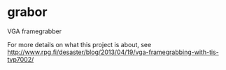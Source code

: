 grabor
======

VGA framegrabber

For more details on what this project is about, see
http://www.rpg.fi/desaster/blog/2013/04/19/vga-framegrabbing-with-tis-tvp7002/
